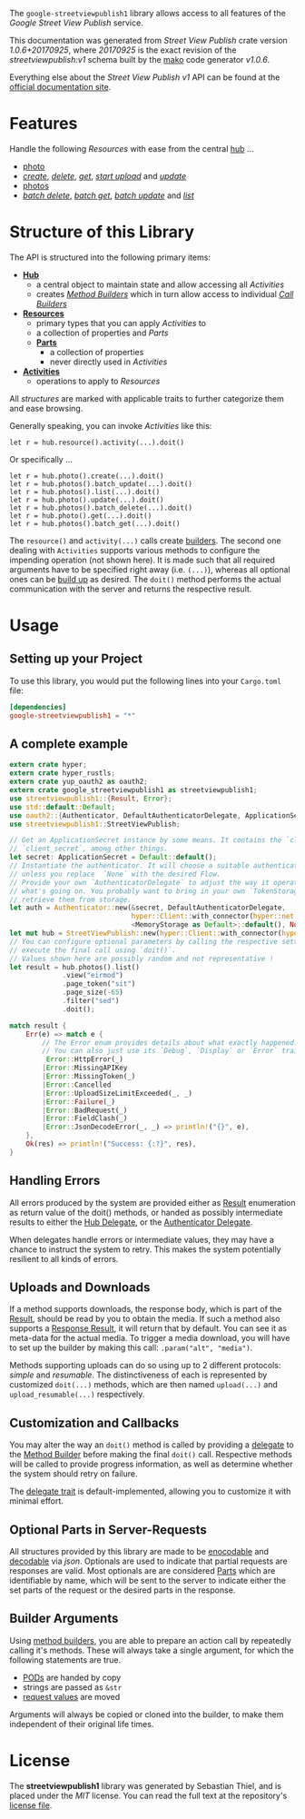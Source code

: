 <!---
DO NOT EDIT !
This file was generated automatically from 'src/mako/api/README.md.mako'
DO NOT EDIT !
-->
The `google-streetviewpublish1` library allows access to all features of the *Google Street View Publish* service.

This documentation was generated from *Street View Publish* crate version *1.0.6+20170925*, where *20170925* is the exact revision of the *streetviewpublish:v1* schema built by the [mako](http://www.makotemplates.org/) code generator *v1.0.6*.

Everything else about the *Street View Publish* *v1* API can be found at the
[official documentation site](https://developers.google.com/streetview/publish/).
# Features

Handle the following *Resources* with ease from the central [hub](https://docs.rs/google-streetviewpublish1/1.0.6+20170925/google_streetviewpublish1/struct.StreetViewPublish.html) ... 

* [photo](https://docs.rs/google-streetviewpublish1/1.0.6+20170925/google_streetviewpublish1/struct.Photo.html)
 * [*create*](https://docs.rs/google-streetviewpublish1/1.0.6+20170925/google_streetviewpublish1/struct.PhotoCreateCall.html), [*delete*](https://docs.rs/google-streetviewpublish1/1.0.6+20170925/google_streetviewpublish1/struct.PhotoDeleteCall.html), [*get*](https://docs.rs/google-streetviewpublish1/1.0.6+20170925/google_streetviewpublish1/struct.PhotoGetCall.html), [*start upload*](https://docs.rs/google-streetviewpublish1/1.0.6+20170925/google_streetviewpublish1/struct.PhotoStartUploadCall.html) and [*update*](https://docs.rs/google-streetviewpublish1/1.0.6+20170925/google_streetviewpublish1/struct.PhotoUpdateCall.html)
* [photos](https://docs.rs/google-streetviewpublish1/1.0.6+20170925/google_streetviewpublish1/struct.Photo.html)
 * [*batch delete*](https://docs.rs/google-streetviewpublish1/1.0.6+20170925/google_streetviewpublish1/struct.PhotoBatchDeleteCall.html), [*batch get*](https://docs.rs/google-streetviewpublish1/1.0.6+20170925/google_streetviewpublish1/struct.PhotoBatchGetCall.html), [*batch update*](https://docs.rs/google-streetviewpublish1/1.0.6+20170925/google_streetviewpublish1/struct.PhotoBatchUpdateCall.html) and [*list*](https://docs.rs/google-streetviewpublish1/1.0.6+20170925/google_streetviewpublish1/struct.PhotoListCall.html)




# Structure of this Library

The API is structured into the following primary items:

* **[Hub](https://docs.rs/google-streetviewpublish1/1.0.6+20170925/google_streetviewpublish1/struct.StreetViewPublish.html)**
    * a central object to maintain state and allow accessing all *Activities*
    * creates [*Method Builders*](https://docs.rs/google-streetviewpublish1/1.0.6+20170925/google_streetviewpublish1/trait.MethodsBuilder.html) which in turn
      allow access to individual [*Call Builders*](https://docs.rs/google-streetviewpublish1/1.0.6+20170925/google_streetviewpublish1/trait.CallBuilder.html)
* **[Resources](https://docs.rs/google-streetviewpublish1/1.0.6+20170925/google_streetviewpublish1/trait.Resource.html)**
    * primary types that you can apply *Activities* to
    * a collection of properties and *Parts*
    * **[Parts](https://docs.rs/google-streetviewpublish1/1.0.6+20170925/google_streetviewpublish1/trait.Part.html)**
        * a collection of properties
        * never directly used in *Activities*
* **[Activities](https://docs.rs/google-streetviewpublish1/1.0.6+20170925/google_streetviewpublish1/trait.CallBuilder.html)**
    * operations to apply to *Resources*

All *structures* are marked with applicable traits to further categorize them and ease browsing.

Generally speaking, you can invoke *Activities* like this:

```Rust,ignore
let r = hub.resource().activity(...).doit()
```

Or specifically ...

```ignore
let r = hub.photo().create(...).doit()
let r = hub.photos().batch_update(...).doit()
let r = hub.photos().list(...).doit()
let r = hub.photo().update(...).doit()
let r = hub.photos().batch_delete(...).doit()
let r = hub.photo().get(...).doit()
let r = hub.photos().batch_get(...).doit()
```

The `resource()` and `activity(...)` calls create [builders][builder-pattern]. The second one dealing with `Activities` 
supports various methods to configure the impending operation (not shown here). It is made such that all required arguments have to be 
specified right away (i.e. `(...)`), whereas all optional ones can be [build up][builder-pattern] as desired.
The `doit()` method performs the actual communication with the server and returns the respective result.

# Usage

## Setting up your Project

To use this library, you would put the following lines into your `Cargo.toml` file:

```toml
[dependencies]
google-streetviewpublish1 = "*"
```

## A complete example

```Rust
extern crate hyper;
extern crate hyper_rustls;
extern crate yup_oauth2 as oauth2;
extern crate google_streetviewpublish1 as streetviewpublish1;
use streetviewpublish1::{Result, Error};
use std::default::Default;
use oauth2::{Authenticator, DefaultAuthenticatorDelegate, ApplicationSecret, MemoryStorage};
use streetviewpublish1::StreetViewPublish;

// Get an ApplicationSecret instance by some means. It contains the `client_id` and 
// `client_secret`, among other things.
let secret: ApplicationSecret = Default::default();
// Instantiate the authenticator. It will choose a suitable authentication flow for you, 
// unless you replace  `None` with the desired Flow.
// Provide your own `AuthenticatorDelegate` to adjust the way it operates and get feedback about 
// what's going on. You probably want to bring in your own `TokenStorage` to persist tokens and
// retrieve them from storage.
let auth = Authenticator::new(&secret, DefaultAuthenticatorDelegate,
                              hyper::Client::with_connector(hyper::net::HttpsConnector::new(hyper_rustls::TlsClient::new())),
                              <MemoryStorage as Default>::default(), None);
let mut hub = StreetViewPublish::new(hyper::Client::with_connector(hyper::net::HttpsConnector::new(hyper_rustls::TlsClient::new())), auth);
// You can configure optional parameters by calling the respective setters at will, and
// execute the final call using `doit()`.
// Values shown here are possibly random and not representative !
let result = hub.photos().list()
             .view("eirmod")
             .page_token("sit")
             .page_size(-65)
             .filter("sed")
             .doit();

match result {
    Err(e) => match e {
        // The Error enum provides details about what exactly happened.
        // You can also just use its `Debug`, `Display` or `Error` traits
         Error::HttpError(_)
        |Error::MissingAPIKey
        |Error::MissingToken(_)
        |Error::Cancelled
        |Error::UploadSizeLimitExceeded(_, _)
        |Error::Failure(_)
        |Error::BadRequest(_)
        |Error::FieldClash(_)
        |Error::JsonDecodeError(_, _) => println!("{}", e),
    },
    Ok(res) => println!("Success: {:?}", res),
}

```
## Handling Errors

All errors produced by the system are provided either as [Result](https://docs.rs/google-streetviewpublish1/1.0.6+20170925/google_streetviewpublish1/enum.Result.html) enumeration as return value of 
the doit() methods, or handed as possibly intermediate results to either the 
[Hub Delegate](https://docs.rs/google-streetviewpublish1/1.0.6+20170925/google_streetviewpublish1/trait.Delegate.html), or the [Authenticator Delegate](https://docs.rs/yup-oauth2/*/yup_oauth2/trait.AuthenticatorDelegate.html).

When delegates handle errors or intermediate values, they may have a chance to instruct the system to retry. This 
makes the system potentially resilient to all kinds of errors.

## Uploads and Downloads
If a method supports downloads, the response body, which is part of the [Result](https://docs.rs/google-streetviewpublish1/1.0.6+20170925/google_streetviewpublish1/enum.Result.html), should be
read by you to obtain the media.
If such a method also supports a [Response Result](https://docs.rs/google-streetviewpublish1/1.0.6+20170925/google_streetviewpublish1/trait.ResponseResult.html), it will return that by default.
You can see it as meta-data for the actual media. To trigger a media download, you will have to set up the builder by making
this call: `.param("alt", "media")`.

Methods supporting uploads can do so using up to 2 different protocols: 
*simple* and *resumable*. The distinctiveness of each is represented by customized 
`doit(...)` methods, which are then named `upload(...)` and `upload_resumable(...)` respectively.

## Customization and Callbacks

You may alter the way an `doit()` method is called by providing a [delegate](https://docs.rs/google-streetviewpublish1/1.0.6+20170925/google_streetviewpublish1/trait.Delegate.html) to the 
[Method Builder](https://docs.rs/google-streetviewpublish1/1.0.6+20170925/google_streetviewpublish1/trait.CallBuilder.html) before making the final `doit()` call. 
Respective methods will be called to provide progress information, as well as determine whether the system should 
retry on failure.

The [delegate trait](https://docs.rs/google-streetviewpublish1/1.0.6+20170925/google_streetviewpublish1/trait.Delegate.html) is default-implemented, allowing you to customize it with minimal effort.

## Optional Parts in Server-Requests

All structures provided by this library are made to be [enocodable](https://docs.rs/google-streetviewpublish1/1.0.6+20170925/google_streetviewpublish1/trait.RequestValue.html) and 
[decodable](https://docs.rs/google-streetviewpublish1/1.0.6+20170925/google_streetviewpublish1/trait.ResponseResult.html) via *json*. Optionals are used to indicate that partial requests are responses 
are valid.
Most optionals are are considered [Parts](https://docs.rs/google-streetviewpublish1/1.0.6+20170925/google_streetviewpublish1/trait.Part.html) which are identifiable by name, which will be sent to 
the server to indicate either the set parts of the request or the desired parts in the response.

## Builder Arguments

Using [method builders](https://docs.rs/google-streetviewpublish1/1.0.6+20170925/google_streetviewpublish1/trait.CallBuilder.html), you are able to prepare an action call by repeatedly calling it's methods.
These will always take a single argument, for which the following statements are true.

* [PODs][wiki-pod] are handed by copy
* strings are passed as `&str`
* [request values](https://docs.rs/google-streetviewpublish1/1.0.6+20170925/google_streetviewpublish1/trait.RequestValue.html) are moved

Arguments will always be copied or cloned into the builder, to make them independent of their original life times.

[wiki-pod]: http://en.wikipedia.org/wiki/Plain_old_data_structure
[builder-pattern]: http://en.wikipedia.org/wiki/Builder_pattern
[google-go-api]: https://github.com/google/google-api-go-client

# License
The **streetviewpublish1** library was generated by Sebastian Thiel, and is placed 
under the *MIT* license.
You can read the full text at the repository's [license file][repo-license].

[repo-license]: https://github.com/Byron/google-apis-rsblob/master/LICENSE.md
